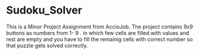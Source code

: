 # Sudoku_Solver
This is a Minor Project Assignment from AccioJob. The project contains 9x9 buttons as numbers from 1- 9 . in which few cells are filled with values and rest are empty and you have to fill the remainig cells with correct number so that puzzle gets solved correctly.
